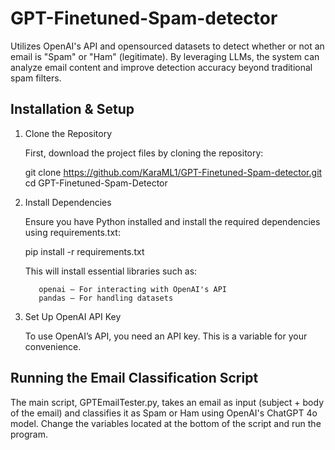 # GPT-Finetuned-Spam-detector
  Utilizes OpenAI's API and opensourced datasets to detect whether or not an email is "Spam" or "Ham" (legitimate). By leveraging LLMs, the system can analyze email content and improve detection accuracy beyond traditional spam filters.

## Installation & Setup
1. Clone the Repository

    First, download the project files by cloning the repository:
    
    git clone https://github.com/KaraML1/GPT-Finetuned-Spam-detector.git
    cd GPT-Finetuned-Spam-Detector

2. Install Dependencies

      Ensure you have Python installed and install the required dependencies using requirements.txt:
      
      pip install -r requirements.txt
      
      This will install essential libraries such as:
      
          openai – For interacting with OpenAI's API
          pandas – For handling datasets

3. Set Up OpenAI API Key

    To use OpenAI’s API, you need an API key. This is a variable for your convenience.

## Running the Email Classification Script
  The main script, GPTEmailTester.py, takes an email as input (subject + body of the email) and classifies it as Spam or Ham using OpenAI's ChatGPT 4o model. Change the variables located at the bottom of the script and run the program.
